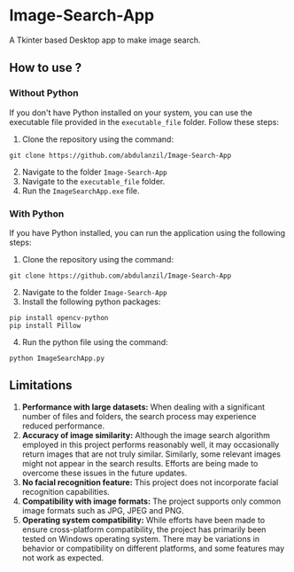 # Image-Search-App
A Tkinter based Desktop app to make image search.


## How to use ?

### Without Python

If you don't have Python installed on your system, you can use the executable file provided in the `executable_file` folder. Follow these steps:

1. Clone the repository using the command:
```shell
git clone https://github.com/abdulanzil/Image-Search-App
```
2. Navigate to the folder `Image-Search-App`
3. Navigate to the `executable_file` folder.
4. Run the `ImageSearchApp.exe` file.

### With Python

If you have Python installed, you can run the application using the following steps:

1. Clone the repository using the command:
```shell
git clone https://github.com/abdulanzil/Image-Search-App
```
2. Navigate to the folder `Image-Search-App`
3. Install the following python packages:
```shell
pip install opencv-python
pip install Pillow
```
4. Run the python file using the command:
```shell
python ImageSearchApp.py
```


## Limitations

1. __Performance with large datasets:__ When dealing with a significant number of files and folders, the search process may experience reduced performance.
2. __Accuracy of image similarity:__ Although the image search algorithm employed in this project performs reasonably well, it may occasionally return images that are not truly similar. Similarly, some relevant images might not appear in the search results. Efforts are being made to overcome these issues in the future updates.
3. __No facial recognition feature:__ This project does not incorporate facial recognition capabilities.
4. __Compatibility with image formats:__ The project supports only common image formats such as JPG, JPEG and PNG.
5. __Operating system compatibility:__ While efforts have been made to ensure cross-platform compatibility, the project has primarily been tested on Windows operating system. There may be variations in behavior or compatibility on different platforms, and some features may not work as expected.
